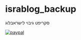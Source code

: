 # israblog_backup
סקריפט גיבוי לישראבלוג




<a href="https://www.paypal.com/cgi-bin/webscr?cmd=_s-xclick&hosted_button_id=8MRX7XCE66VGJ" rel="nofollow"><img src="https://camo.githubusercontent.com/f896f7d176663a1559376bb56aac4bdbbbe85ed1/68747470733a2f2f7777772e70617970616c6f626a656374732e636f6d2f656e5f55532f692f62746e2f62746e5f646f6e61746543435f4c472e676966" alt="paypal" data-canonical-src="https://www.paypalobjects.com/en_US/i/btn/btn_donateCC_LG.gif" style="max-width:100%;"></a>


